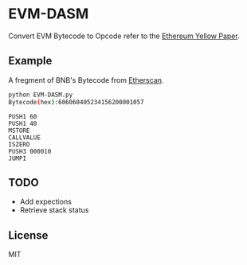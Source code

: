 # EVM-DASM
Convert EVM Bytecode to Opcode refer to the [Ethereum Yellow Paper](https://ethereum.github.io/yellowpaper/paper.pdf).

## Example

A fregment of BNB's Bytecode from [Etherscan](https://etherscan.io/address/0xB8c77482e45F1F44dE1745F52C74426C631bDD52#code).

``` bash
python EVM-DASM.py
Bytecode(hex):606060405234156200001057
```

```
PUSH1 60
PUSH1 40
MSTORE
CALLVALUE
ISZERO
PUSH3 000010
JUMPI
```

## TODO
- Add expections
- Retrieve stack status

## License
MIT